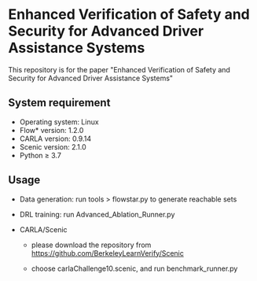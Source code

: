 # Enhanced Verification of Safety and Security for Advanced Driver Assistance Systems
This repository is for the paper "Enhanced Verification of Safety and Security for Advanced Driver Assistance Systems" 

## System requirement
- Operating system: Linux
- Flow* version: 1.2.0
- CARLA version: 0.9.14
- Scenic version: 2.1.0
- Python ≥ 3.7

## Usage

- Data generation: run tools > flowstar.py to generate reachable sets

- DRL training: run Advanced_Ablation_Runner.py

- CARLA/Scenic

  - please download the repository from https://github.com/BerkeleyLearnVerify/Scenic

  - choose carlaChallenge10.scenic, and run benchmark_runner.py